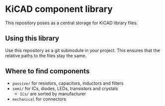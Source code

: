 # KiCAD component library

This repository poses as a central storage for KiCAD library files.

## Using this library

Use this repository as a git submodule in your project. This ensures that the relative paths to the files stay the same.

## Where to find components

* `passive/` for resistors, capacitors, inductors and filters
* `semi/` for ICs, diodes, LEDs, transistors and crystals
    * `ICs/` are sorted by manufacturer
* `mechanical` for connectors
